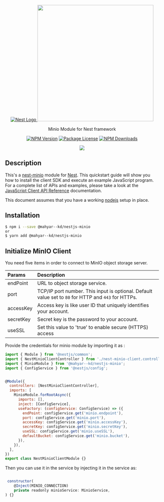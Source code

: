 <p align="center">
  <a href="http://nestjs.com/" target="blank"><img src="http://kamilmysliwiec.com/public/nest-logo.png#1" alt="Nest Logo" />   </a>
  <a href="https://min.io" target="_blank"><img src="https://min.io/resources/img/logo.svg" width="380"></a>
</p>

<p align="center">Minio Module for Nest framework</p>

<p align="center">
<a href="https://www.npmjs.com/package/mahyar--kd/nestjs-minio" target="_blank"><img src="https://img.shields.io/npm/v/@mahyar--kd/nestjs-minio" alt="NPM Version" /></a>
<a href="https://www.npmjs.com/@mahyar--kd/nestjs-mini" target="_blank"><img src="https://img.shields.io/npm/l/@mahyar--kd/nestjs-minio" alt="Package License" /></a>
<a href="https://www.npmjs.com/@mahyar--kd/nestjs-mini" target="_blank"><img src="https://img.shields.io/npm/dm/@mahyar--kd/nestjs-minio" alt="NPM Downloads" /></a>

<p align="center">
<a href="https://www.buymeacoffee.com/mahyar.kd"><img src="https://img.buymeacoffee.com/button-api/?text=Buy me a coffee&emoji=&slug=mahyar.kd&button_colour=FF5F5F&font_colour=ffffff&font_family=Cookie&outline_colour=000000&coffee_colour=FFDD00" /></a>

</p>

## Description

This's a [nest-minio](https://github.com/MahyaR-Kd/minio-nestjs) module for [Nest](https://github.com/nestjs/nest).
This quickstart guide will show you how to install the client SDK and execute an example JavaScript program. For a complete list of APIs and examples, please take a look at the [JavaScript Client API Reference](https://docs.min.io/docs/javascript-client-api-reference) documentation.

This document assumes that you have a working [nodejs](http://nodejs.org/) setup in place.

## Installation

```bash
$ npm i --save @mahyar--kd/nestjs-minio
or
$ yarn add @mahyar--kd/nestjs-minio

```

## Initialize MinIO Client

You need five items in order to connect to MinIO object storage server.

| Params     | Description |
| :------- | :------------ |
| endPoint  | URL to object storage service. |
|port| TCP/IP port number. This input is optional. Default value set to ``80`` for HTTP and ``443`` for HTTPs.|
| accessKey | Access key is like user ID that uniquely identifies your account.   |
| secretKey | Secret key is the password to your account.    |
|useSSL |Set this value to 'true' to enable secure (HTTPS) access |

Provide the credentials for minio module by importing it as :

```javascript
import { Module } from '@nestjs/common';
import { NestMinioClientController } from './nest-minio-client.controller';
import { MinioModule } from '@mahyar--kd/nestjs-minio';
import { ConfigService } from '@nestjs/config';


@Module({
  controllers: [NestMinioClientController],
  imports: [
    MinioModule.forRootAsync({
      imports: [],
      inject: [ConfigService],
      useFactory: (configService: ConfigService) => ({
        endPoint: configService.get('minio.endpoint'),
        port: configService.get('minio.port'),
        accessKey: configService.get('minio.accessKey'),
        secretKey: configService.get('minio.secretKey'),
        useSSL: configService.get('minio.useSSL'),
        defaultBucket: configService.get('minio.bucket'),
      }),
    }),
  ],
})
export class NestMinioClientModule {}

```

Then you can use it in the service by injecting it in the service as:

```javascript

 constructor(
    @Inject(MINIO_CONNECTION)
    private readonly minioService: MinioService,
) {}

```

